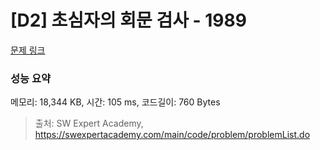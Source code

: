 # [D2] 초심자의 회문 검사 - 1989 

[문제 링크](https://swexpertacademy.com/main/code/problem/problemDetail.do?contestProbId=AV5PyTLqAf4DFAUq) 

### 성능 요약

메모리: 18,344 KB, 시간: 105 ms, 코드길이: 760 Bytes



> 출처: SW Expert Academy, https://swexpertacademy.com/main/code/problem/problemList.do